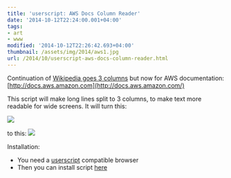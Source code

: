 ```yaml
---
title: 'userscript: AWS Docs Column Reader'
date: '2014-10-12T22:24:00.001+04:00'
tags:
- art
- www
modified: '2014-10-12T22:26:42.693+04:00'
thumbnail: /assets/img/2014/aws1.jpg
url: /2014/10/userscript-aws-docs-column-reader.html
---
```


Continuation of [Wikipedia goes 3 columns](/2013/01/wikipedia-goes-3-columns.html)
but now for AWS documentation:
[http://docs.aws.amazon.com](http://docs.aws.amazon.com/)

This script will make long lines split to 3 columns, to make text more readable for wide screens.
It will turn this:

![](/assets/img/2014/aws1.jpg)

to this:
![](/assets/img/2014/aws2.jpg)

Installation:
- You need a [userscript](http://en.wikipedia.org/wiki/Userscript) compatible browser
- Then you can install script [here](https://openuserjs.org/scripts/sepich/AWS_Docs_Column_Reader)
